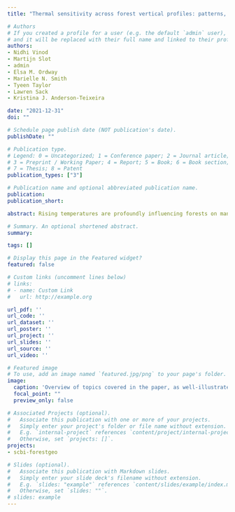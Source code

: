 ```yaml
---
title: "Thermal sensitivity across forest vertical profiles: patterns, mechanisms, and ecological implications [in review]"

# Authors
# If you created a profile for a user (e.g. the default `admin` user), write the username (folder name) here
# and it will be replaced with their full name and linked to their profile.
authors:
- Nidhi Vinod
- Martijn Slot
- admin
- Elsa M. Ordway
- Marielle N. Smith
- Tyeen Taylor
- Lawren Sack
- Kristina J. Anderson-Teixeira

date: "2021-12-31"
doi: ""

# Schedule page publish date (NOT publication's date).
publishDate: ""

# Publication type.
# Legend: 0 = Uncategorized; 1 = Conference paper; 2 = Journal article;
# 3 = Preprint / Working Paper; 4 = Report; 5 = Book; 6 = Book section;
# 7 = Thesis; 8 = Patent
publication_types: ["3"]

# Publication name and optional abbreviated publication name.
publication: 
publication_short: 

abstract: Rising temperatures are profoundly influencing forests on many scales with potentially strong variation vertically across forest strata. Using published research and new analyses, we evaluate how environmental conditions, leaf temperatures, and foliar traits and metabolism vary across vertical gradients, shaping whole-tree ecology and ecosystem function. In forests with dense canopies, canopy leaves are exposed to higher solar radiation and evaporative demand than understory leaves, and can experience elevated leaf temperature ($T_{leaf}$), particularly when transpirational cooling is curtailed by limited stomatal conductance.  However, foliar traits that also vary strongly across height or light gradients can partially mitigate the elevation of Tleaf in the upper canopy. Leaf metabolism generally increases with height across the vertical gradient, and tall trees have higher absolute metabolic capacity and growth at both individual and ecosystem levels. Yet, differences in thermal sensitivity and damage thresholds across the gradient are modest. Under climate warming and increased drought, larger trees can face disproportionate stress, yet understory trees have fewer cooling mechanisms and thus  may be impacted the most under hot, humid conditions, or when the buffering provided by large trees is lost.

# Summary. An optional shortened abstract.
summary: 

tags: []

# Display this page in the Featured widget?
featured: false

# Custom links (uncomment lines below)
# links:
# - name: Custom Link
#   url: http://example.org

url_pdf: ''
url_code: ''
url_dataset: ''
url_poster: ''
url_project: ''
url_slides: ''
url_source: ''
url_video: ''

# Featured image
# To use, add an image named `featured.jpg/png` to your page's folder.
image:
  caption: 'Overview of topics covered in the paper, as well-illustrated by the first author, Nidhi Vinod'
  focal_point: ""
  preview_only: false

# Associated Projects (optional).
#   Associate this publication with one or more of your projects.
#   Simply enter your project's folder or file name without extension.
#   E.g. `internal-project` references `content/project/internal-project/index.md`.
#   Otherwise, set `projects: []`.
projects:
- scbi-forestgeo

# Slides (optional).
#   Associate this publication with Markdown slides.
#   Simply enter your slide deck's filename without extension.
#   E.g. `slides: "example"` references `content/slides/example/index.md`.
#   Otherwise, set `slides: ""`.
# slides: example
---
```

